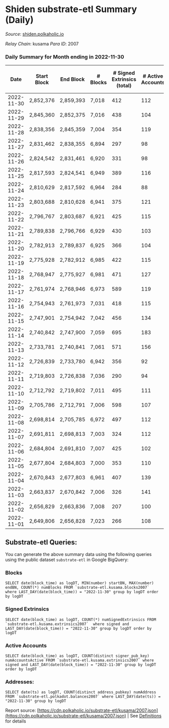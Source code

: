 # Shiden substrate-etl Summary (Daily)

_Source_: [shiden.polkaholic.io](https://shiden.polkaholic.io)

*Relay Chain*: kusama
*Para ID*: 2007



### Daily Summary for Month ending in 2022-11-30


| Date | Start Block | End Block | # Blocks | # Signed Extrinsics (total) | # Active Accounts | # Passive | # New | # Addresses with Balances | # Events | # Transfers | # XCM Transfers In | # XCM Transfers Out |
| ---- | ----------- | --------- | -------- | --------------------------- | ----------------- | --------- | ----- | ------------------------- | -------- | ----------- | ------------------ | ------------------- |
| 2022-11-30 | 2,852,376 | 2,859,393 | 7,018  | 412 | 112 |  |  | 635,192 | 53,659 | 7,348 ($227,170.11) | 6 ($16.72) | 5 ($3.81) |
| 2022-11-29 | 2,845,360 | 2,852,375 | 7,016  | 438 | 104 |  |  | 635,149 | 56,882 | 7,314 ($172,626.62) | 5 ($3.48) | 6 ($15.40) |
| 2022-11-28 | 2,838,356 | 2,845,359 | 7,004  | 354 | 119 |  |  | 635,114 | 58,923 | 7,148 ($268,619.38) | 14 ($6.04) | 8 ($303.88) |
| 2022-11-27 | 2,831,462 | 2,838,355 | 6,894  | 297 | 98 |  |  | 635,084 | 52,552 | 6,998 ($158,606.93) | 2 ($208.71) | 2 ($3.46) |
| 2022-11-26 | 2,824,542 | 2,831,461 | 6,920  | 331 | 98 |  |  | 635,068 | 60,936 | 7,121 ($133,766.60) |   | 1 ($2.87) |
| 2022-11-25 | 2,817,593 | 2,824,541 | 6,949  | 389 | 116 |  |  |  | 57,904 | 7,337 ($302,966.44) | 1 ($0.03) | 2 ($0.28) |
| 2022-11-24 | 2,810,629 | 2,817,592 | 6,964  | 284 | 88 |  |  |  | 56,020 | 7,327 ($288,058.80) | 2 ($0.33) | 1 ($0.05) |
| 2022-11-23 | 2,803,688 | 2,810,628 | 6,941  | 375 | 121 |  |  | 634,989 | 68,927 | 7,691 ($143,975.27) | 3 ($5.34) | 3 ($11.61) |
| 2022-11-22 | 2,796,767 | 2,803,687 | 6,921  | 425 | 115 |  |  |  | 69,419 | 7,400 ($543,638.91) | 2 ($455.01) |   |
| 2022-11-21 | 2,789,838 | 2,796,766 | 6,929  | 430 | 103 |  |  |  | 82,316 | 7,636 ($148,046.61) | 2 ($121.85) | 1 ($14.17) |
| 2022-11-20 | 2,782,913 | 2,789,837 | 6,925  | 366 | 104 |  |  |  | 66,768 | 7,051 ($73,249.72) |   |   |
| 2022-11-19 | 2,775,928 | 2,782,912 | 6,985  | 422 | 115 |  |  | 634,871 | 63,380 | 7,282 ($338,741.88) | 1 ($48.31) |   |
| 2022-11-18 | 2,768,947 | 2,775,927 | 6,981  | 471 | 127 |  |  |  | 66,107 | 7,584 ($163,847.37) | 1 ($154.91) | 1 ($162.02) |
| 2022-11-17 | 2,761,974 | 2,768,946 | 6,973  | 589 | 119 |  |  |  | 66,199 | 7,733 ($711,187.19) |   | 3 ($572.09) |
| 2022-11-16 | 2,754,943 | 2,761,973 | 7,031  | 418 | 115 |  |  | 634,714 | 63,780 | 7,511 ($488,813.57) |   | 1 ($32.49) |
| 2022-11-15 | 2,747,901 | 2,754,942 | 7,042  | 456 | 134 |  |  |  | 64,796 | 7,481 ($374,635.92) | 1 ($0.13) | 2 ($38.87) |
| 2022-11-14 | 2,740,842 | 2,747,900 | 7,059  | 695 | 183 |  |  |  | 73,203 | 8,198 ($514,389.35) | 3 ($1,734.70) | 1 ($56.23) |
| 2022-11-13 | 2,733,781 | 2,740,841 | 7,061  | 571 | 156 |  |  | 634,446 | 68,207 | 7,689 ($262,942.67) |   | 1 ($126.63) |
| 2022-11-12 | 2,726,839 | 2,733,780 | 6,942  | 356 | 92 |  |  | 634,240 | 63,256 | 7,209 ($100,314.12) | 3 ($10.89) | 1 ($201.40) |
| 2022-11-11 | 2,719,803 | 2,726,838 | 7,036  | 290 | 94 |  |  |  | 64,454 | 8,091 ($311,015.57) | 5 ($0.26) | 4 ($174.08) |
| 2022-11-10 | 2,712,792 | 2,719,802 | 7,011  | 495 | 111 |  |  | 634,159 | 82,611 | 9,033 ($383,090.39) | 2 ($0.37) | 3 ($5.27) |
| 2022-11-09 | 2,705,786 | 2,712,791 | 7,006  | 598 | 107 |  |  |  | 91,844 | 9,354 ($683,459.63) |   | 3 ($693.61) |
| 2022-11-08 | 2,698,814 | 2,705,785 | 6,972  | 497 | 112 |  |  |  | 106,299 | 9,700 ($699,611.46) | 5 ($778.63) | 12 ($1,022.07) |
| 2022-11-07 | 2,691,811 | 2,698,813 | 7,003  | 324 | 112 |  |  |  | 77,312 | 8,087 ($403,725.20) | 2 ($479.86) | 3 ($458.01) |
| 2022-11-06 | 2,684,804 | 2,691,810 | 7,007  | 425 | 102 |  |  |  | 68,424 | 7,436 ($267,691.42) |   | 1 ($189.72) |
| 2022-11-05 | 2,677,804 | 2,684,803 | 7,000  | 353 | 110 |  |  | 634,005 | 78,499 | 7,534 ($237,045.34) | 2 ($358.09) | 3 ($329.38) |
| 2022-11-04 | 2,670,843 | 2,677,803 | 6,961  | 407 | 139 |  |  | 633,980 | 90,279 | 8,326 ($218,054.91) | 2 ($602.61) | 2 ($367.57) |
| 2022-11-03 | 2,663,837 | 2,670,842 | 7,006  | 326 | 141 |  |  |  | 89,720 | 9,481 ($232,504.62) | 1 ($311.01) | 1 ($269.69) |
| 2022-11-02 | 2,656,829 | 2,663,836 | 7,008  | 207 | 100 |  |  |  | 63,913 | 8,199 ($324,018.70) | 4 ($225.40) | 7 ($346.58) |
| 2022-11-01 | 2,649,806 | 2,656,828 | 7,023  | 266 | 108 |  |  | 633,913 | 68,829 | 7,970 ($164,815.92) | 3 ($531.67) | 2 ($4.24) |

## Substrate-etl Queries:
You can generate the above summary data using the following queries using the public dataset `substrate-etl` in Google BigQuery:


### Blocks
```
SELECT date(block_time) as logDT, MIN(number) startBN, MAX(number) endBN, COUNT(*) numBlocks FROM `substrate-etl.kusama.blocks2007`  where LAST_DAY(date(block_time)) = "2022-11-30" group by logDT order by logDT
```


### Signed Extrinsics
```
SELECT date(block_time) as logDT, COUNT(*) numSignedExtrinsics FROM `substrate-etl.kusama.extrinsics2007`  where signed and LAST_DAY(date(block_time)) = "2022-11-30" group by logDT order by logDT
```


### Active Accounts
```
SELECT date(block_time) as logDT, COUNT(distinct signer_pub_key) numAccountsActive FROM `substrate-etl.kusama.extrinsics2007` where signed and LAST_DAY(date(block_time)) = "2022-11-30" group by logDT order by logDT
```


### Addresses:
```
SELECT date(ts) as logDT, COUNT(distinct address_pubkey) numAddress FROM `substrate-etl.polkadot.balances2007` where LAST_DAY(date(ts)) = "2022-11-30" group by logDT
```



Report source: [https://cdn.polkaholic.io/substrate-etl/kusama/2007.json](https://cdn.polkaholic.io/substrate-etl/kusama/2007.json) | See [Definitions](/DEFINITIONS.md) for details
